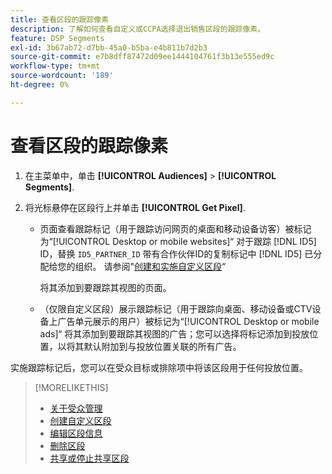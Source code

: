 ```yaml
---
title: 查看区段的跟踪像素
description: 了解如何查看自定义或CCPA选择退出销售区段的跟踪像素。
feature: DSP Segments
exl-id: 3b67ab72-d7bb-45a0-b5ba-e4b811b7d2b3
source-git-commit: e7b8dff87472d09ee1444104761f3b13e555ed9c
workflow-type: tm+mt
source-wordcount: '189'
ht-degree: 0%

---
```


# 查看区段的跟踪像素

1. 在主菜单中，单击 **[!UICONTROL Audiences]** > **[!UICONTROL Segments]**.

1. 将光标悬停在区段行上并单击 **[!UICONTROL Get Pixel]**.

   * 页面查看跟踪标记（用于跟踪访问网页的桌面和移动设备访客）被标记为“[!UICONTROL Desktop or mobile websites]“ 对于跟踪 [!DNL ID5] ID，替换 `ID5_PARTNER_ID` 带有合作伙伴ID的复制标记中 [!DNL ID5] 已分配给您的组织。 请参阅&quot;[创建和实施自定义区段](/help/dsp/audiences/custom-segment-create.md)“

     将其添加到要跟踪其视图的页面。

   * （仅限自定义区段）展示跟踪标记（用于跟踪向桌面、移动设备或CTV设备上广告单元展示的用户）被标记为“[!UICONTROL Desktop or mobile ads]“ 将其添加到要跟踪其视图的广告；您可以选择将标记添加到投放位置，以将其默认附加到与投放位置关联的所有广告。

实施跟踪标记后，您可以在受众目标或排除项中将该区段用于任何投放位置。

>[!MORELIKETHIS]
>
>* [关于受众管理](audience-about.md)
>* [创建自定义区段](custom-segment-create.md)
>* [编辑区段信息](segment-edit.md)
>* [删除区段](segment-delete.md)
>* [共享或停止共享区段](segment-share.md)
